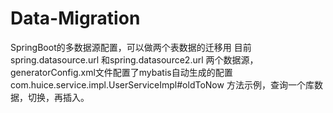 # Data-Migration
SpringBoot的多数据源配置，可以做两个表数据的迁移用
目前
spring.datasource.url 和spring.datasource2.url 两个数据源，generatorConfig.xml文件配置了mybatis自动生成的配置
com.huice.service.impl.UserServiceImpl#oldToNow 方法示例，查询一个库数据，切换，再插入。
